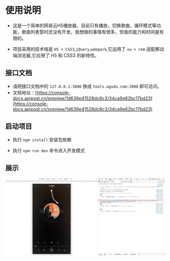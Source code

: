 # 使用说明

- 这是一个简单的网易云H5播放器，目前只有播放，切换歌曲，循环模式等功能，歌曲列表暂时还没有开发，我想做的事情有很多，但我的能力和时间是有限的。

- 项目采用的技术栈是 `H5 + CSS3`,`jQuery`,`webpack`,它运用了 `vw + rem` 适配移动端浏览器,它应用了 H5 和 CSS3 的新特性。

## 接口文档

- 请把接口文档中的 `127.0.0.1:3000` 换成 `tools.wgudu.com:3000` 即可访问。
- 文档地址：[https://console-docs.apipost.cn/preview/1d639e41528dc6c3/34ca9e82bc17bd23](https://console-docs.apipost.cn/preview/1d639e41528dc6c3/34ca9e82bc17bd23)

## 启动项目

- 执行 `npm install` 安装包依赖

- 执行 `npm run dev` 命令进入开发模式

## 展示

![](./public/asset/Snipaste_2022-06-17_14-28-59.jpg)